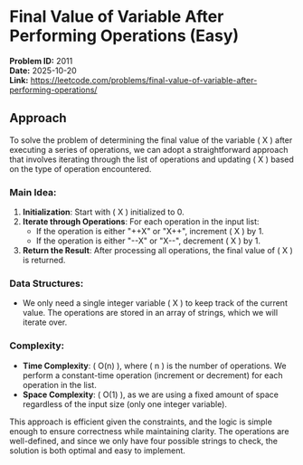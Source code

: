 # Final Value of Variable After Performing Operations (Easy)

**Problem ID:** 2011  
**Date:** 2025-10-20  
**Link:** https://leetcode.com/problems/final-value-of-variable-after-performing-operations/

## Approach

To solve the problem of determining the final value of the variable \( X \) after executing a series of operations, we can adopt a straightforward approach that involves iterating through the list of operations and updating \( X \) based on the type of operation encountered.

### Main Idea:
1. **Initialization**: Start with \( X \) initialized to 0.
2. **Iterate through Operations**: For each operation in the input list:
   - If the operation is either "++X" or "X++", increment \( X \) by 1.
   - If the operation is either "--X" or "X--", decrement \( X \) by 1.
3. **Return the Result**: After processing all operations, the final value of \( X \) is returned.

### Data Structures:
- We only need a single integer variable \( X \) to keep track of the current value. The operations are stored in an array of strings, which we will iterate over.

### Complexity:
- **Time Complexity**: \( O(n) \), where \( n \) is the number of operations. We perform a constant-time operation (increment or decrement) for each operation in the list.
- **Space Complexity**: \( O(1) \), as we are using a fixed amount of space regardless of the input size (only one integer variable).

This approach is efficient given the constraints, and the logic is simple enough to ensure correctness while maintaining clarity. The operations are well-defined, and since we only have four possible strings to check, the solution is both optimal and easy to implement.

